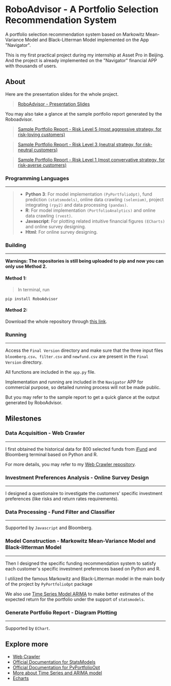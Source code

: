 # RoboAdvisor - A Portfolio Selection Recommendation System
A portfolio selection recommendation system based on Markowitz Mean-Variance Model and Black-Litterman Model implemented on the App "Navigator".

This is my first practical project during my internship at Asset Pro in Beijing. And the project is already implemented on the "Navigator" financial APP with thousands of users.


## About
Here are the presentation slides for the whole project.

>[RoboAdvisor - Presentation Slides](https://github.com/PeterQiu0516/RoboAdvisor/raw/master/01_13/%E5%9F%BA%E4%BA%8EMarkowitz%20Mean-Variance%E4%B8%8EBlack-Litterman%E7%90%86%E8%AE%BA%E7%9A%84%E8%B5%84%E4%BA%A7%E9%85%8D%E7%BD%AE%E6%A8%A1%E5%9E%8B%E2%80%94%E2%80%94%E6%9C%AA%E6%9D%A5%E8%88%AA%E6%B5%B7%E5%AE%B6RoboAdvisor%E6%96%B0%E5%8A%9F%E8%83%BD%E4%BB%8B%E7%BB%8D.pdf)

You may also take a glance at the sample portfolio report generated by the Roboadvisor.

>[Sample Portfolio Report - Risk Level 5 (most aggressive strategy, for risk-loving customers)](https://github.com/PeterQiu0516/RoboAdvisor/raw/master/Sample%20Portfolio%20Report%20-%20Risk%20Level%205.pdf)

>[Sample Portfolio Report - Risk Level 3 (neutral strategy, for risk-neutral customers)](https://github.com/PeterQiu0516/RoboAdvisor/raw/master/Sample%20Portfolio%20Report%20-%20Risk%20Level%203.pdf)

>[Sample Portfolio Report - Risk Level 1 (most convervative strategy, for risk-averse customers)](https://github.com/PeterQiu0516/RoboAdvisor/raw/master/Sample%20Portfolio%20Report%20-%20Risk%20Level%201.pdf)

### Programming Languages
***
>+ **Python 3**: For model implementation `(PyPortfolioOpt)`, fund prediction `(statsmodels)`, online data crawling `(selenium)`, project integrating `(rpy2)` and data processing `(pandas)`.
>+ **R**: For model implementation `(PortfolioAnalytics)` and online data crawling `(rvest)`.
>+ **Javascript**: For plotting related intuitive financial figures `(ECharts)` and online survey designing.
>+ **Html**: For online survey designing.

### Building
---

**Warnings: The repositories is still being uploaded to pip and now you can only use Method 2.**

#### Method 1:
>In terminal, run

```
pip install RoboAdvisor
```

#### Method 2:
Download the whole repository through [this link](https://github.com/PeterQiu0516/RoboAdvisor/archive/master.zip).


### Running

---
Access the `Final Version` directory and make sure that the three input files `bloomberg.csv`、`filter.csv` and `newfund.csv` are present in the `Final Version` directory.

All functions are included in the `app.py` file.

Implementation and running are included in the `Navigator` APP for commercial purpose, so detailed running process will not be made public.

But you may refer to the sample report to get a quick glance at the output generated by RoboAdvisor.


## Milestones

### Data Acquisition - Web Crawler
---
I first obtained the historical data for 800 selected funds from [iFund](https://www.ifund.com.hk/en/companies/) and Bloomberg terminal based on Python and R.

For more details, you may refer to my [Web Crawler repository](https://github.com/PeterQiu0516/WebCrawler).

### Investment Preferences Analysis - Online Survey Design
---
I designed a questionaire to investigate the customers' specific investment preferences (like risks and return rates requirements).



### Data Processing - Fund Filter and Classifier
---

Supported by `Javascript` and Bloomberg.

### Model Construction - Markowitz Mean-Variance Model and Black-litterman Model
---

Then I designed the specific funding recommendation system to satisfy each customer's specific investment preferences based on Python and R. 

I utilized the famous Markowitz and Black-Litterman model in the main body of the project by `PyPortfolioOpt` package

We also use [Time Series Model ARIMA](https://github.com/PeterQiu0516/GoogleCloud-ML-for-Trading/tree/master/Course%201%20-%20Introduction%20to%20Trading%2C%20Machine%20Learning%20%26%20GCP/Qwiklab%203%20-%20Build%20a%20Time%20Series%20Model%20(ARIMA%20Model)%20to%20Forecast%20Stock%20Price) to make better estimates of the expected return for the portfolio under the support of `statsmodels`.


### Generate Portfolio Report - Diagram Plotting
---
Supported by `EChart`.


## Explore more
+ [Web Crawler](https://github.com/PeterQiu0516/WebCrawler)
+ [Official Documentation for StatsModels](http://www.statsmodels.org/stable/index.html)
+ [Official Documentation for PyPortfolioOpt](https://pyportfolioopt.readthedocs.io/en/latest/)
+ [More about Time Series and ARIMA model](https://github.com/PeterQiu0516/GoogleCloud-ML-for-Trading/tree/master/Course%201%20-%20Introduction%20to%20Trading%2C%20Machine%20Learning%20%26%20GCP/Qwiklab%203%20-%20Build%20a%20Time%20Series%20Model%20(ARIMA%20Model)%20to%20Forecast%20Stock%20Price)
+ [Echarts](https://echarts.apache.org/zh/index.html)
